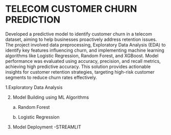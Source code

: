 # TELECOM CUSTOMER CHURN PREDICTION

Developed a predictive model to identify customer churn in a telecom dataset, aiming to help businesses proactively address retention issues. The project involved data preprocessing, Exploratory Data Analysis (EDA) to identify key features influencing churn, and implementing machine learning algorithms like Logistic Regression, Random Forest, and XGBoost. Model performance was evaluated using accuracy, precision, and recall metrics, achieving high predictive accuracy. This solution provides actionable insights for customer retention strategies, targeting high-risk customer segments to reduce churn rates effectively.

   1.Exploratory Data Analysis

  2. Model Building using ML Algorithms
    
       a. Random Forest
     
       b. Logistic Regression
   
  4. Model Deployment -STREAMLIT 

